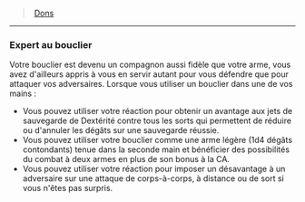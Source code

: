 ﻿---
!FeatItem
Id: feats_hd.md#expert-au-bouclier
ParentLink: feats_hd.md#dons
Name: Expert au bouclier
ParentName: Dons
NameLevel: 3
Attributes:
  Name: Expert au bouclier
  Markdown: >+
    ### <!--Name-->Expert au bouclier<!--/Name-->


    Votre bouclier est devenu un compagnon aussi fidèle que votre arme, vous avez d'ailleurs appris à vous en servir autant pour vous défendre que pour attaquer vos adversaires. Lorsque vous utiliser un bouclier dans une de vos mains :


    * Vous pouvez utiliser votre réaction pour obtenir un avantage aux jets de sauvegarde de Dextérité contre tous les sorts qui permettent de réduire ou d'annuler les dégâts sur une sauvegarde réussie.

    * Vous pouvez utiliser votre bouclier comme une arme légère (1d4 dégâts contondants) tenue dans la seconde main et bénéficier des possibilités du combat à deux armes en plus de son bonus à la CA.

    * Vous pouvez utiliser votre réaction pour imposer un désavantage à un adversaire sur une attaque de corps-à-corps, à distance ou de sort si vous n'êtes pas surpris.

AttributesDictionary: >+
  Name: Expert au bouclier

  Markdown: >+

    ### <!--Name-->Expert au bouclier<!--/Name-->





    Votre bouclier est devenu un compagnon aussi fidèle que votre arme, vous avez d'ailleurs appris à vous en servir autant pour vous défendre que pour attaquer vos adversaires. Lorsque vous utiliser un bouclier dans une de vos mains :





    * Vous pouvez utiliser votre réaction pour obtenir un avantage aux jets de sauvegarde de Dextérité contre tous les sorts qui permettent de réduire ou d'annuler les dégâts sur une sauvegarde réussie.



    * Vous pouvez utiliser votre bouclier comme une arme légère (1d4 dégâts contondants) tenue dans la seconde main et bénéficier des possibilités du combat à deux armes en plus de son bonus à la CA.



    * Vous pouvez utiliser votre réaction pour imposer un désavantage à un adversaire sur une attaque de corps-à-corps, à distance ou de sort si vous n'êtes pas surpris.



---
> [Dons](hd_feats.md)

---

### Expert au bouclier

Votre bouclier est devenu un compagnon aussi fidèle que votre arme, vous avez d'ailleurs appris à vous en servir autant pour vous défendre que pour attaquer vos adversaires. Lorsque vous utiliser un bouclier dans une de vos mains :

* Vous pouvez utiliser votre réaction pour obtenir un avantage aux jets de sauvegarde de Dextérité contre tous les sorts qui permettent de réduire ou d'annuler les dégâts sur une sauvegarde réussie.
* Vous pouvez utiliser votre bouclier comme une arme légère (1d4 dégâts contondants) tenue dans la seconde main et bénéficier des possibilités du combat à deux armes en plus de son bonus à la CA.
* Vous pouvez utiliser votre réaction pour imposer un désavantage à un adversaire sur une attaque de corps-à-corps, à distance ou de sort si vous n'êtes pas surpris.

